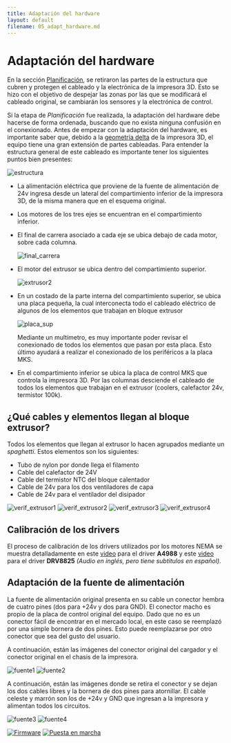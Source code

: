 ```yaml
---
title: Adaptación del hardware
layout: default
filename: 05_adapt_hardware.md
--- 
```

# Adaptación del hardware

En la sección [Planificación](./03_planificacion.html), se retiraron las partes de la estructura que cubren y protegen el cableado y la electrónica de la impresora 3D. Esto se hizo con el objetivo de despejar las zonas por las que se modificará el cableado original, se cambiarán los sensores y la electrónica de control.

Si la etapa de _Planificación_ fue realizada, la adaptación del hardware debe hacerse de forma ordenada, buscando que no exista ninguna confusión en el conexionado.
Antes de empezar con la adaptación del hardware, es importante saber que, debido a la [geometría delta](https://reprap.org/wiki/Delta_geometry) de la impresora 3D, el equipo tiene una gran extensión de partes cableadas. Para entender la estructura general de este cableado es importante tener los siguientes puntos bien presentes:

![estructura](./assets/img/estructura.JPG)

* La alimentación eléctrica que proviene de la fuente de alimentación de 24v ingresa desde un lateral del compartimiento inferior de la impresora 3D, de la misma manera que en el esquema original.
* Los motores de los tres ejes se encuentran en el compartimiento inferior.
* El final de carrera asociado a cada eje se ubica debajo de cada motor, sobre cada columna.

    ![final_carrera](./assets/img/ubicacion_final_carrera.jpg)

* El motor del extrusor se ubica dentro del compartimiento superior.

    ![extrusor2](./assets/img/extrusor2.jpg)

* En un costado de la parte interna del compartimiento superior, se ubica una placa pequeña, la cual interconecta todo el cableado eléctrico de algunos de los elementos que trabajan en bloque extrusor

    ![placa_sup](./assets/img/placa_sup.jpg)

    Mediante un multímetro, es muy importante poder revisar el conexionado de todos los elementos que pasan por esta placa. Esto último ayudará a realizar el conexionado de los periféricos a la placa MKS.

* En el compartimiento inferior se ubica la placa de control MKS que controla la impresora 3D. Por las columnas desciende el cableado de todos los elementos que trabajan en el extrusor (coolers, calefactor 24v, termistor 100k).

## ¿Qué cables y elementos llegan al bloque extrusor?

Todos los elementos que llegan al extrusor lo hacen agrupados mediante un _spaghetti_. Estos elementos son los siguientes:

* Tubo de nylon por donde llega el filamento
* Cable del calefactor de 24V
* Cable del termistor NTC del bloque calentador
* Cable de 24v para los dos ventiladores de capa
* Cable de 24v para el ventilador del disipador

![verif_extrusor1](./assets/img/verif_extrusor1.jpg)
![verif_extrusor2](./assets/img/verif_extrusor2.jpg)
![verif_extrusor3](./assets/img/verif_extrusor3.jpg)
![verif_extrusor4](./assets/img/verif_extrusor4.jpg)

## Calibración de los drivers

El proceso de calibración de los drivers utilizados por los motores NEMA se muestra detalladamente en este [video](https://www.youtube.com/watch?v=GzAly4MJ4PU) para el driver **A4988** y este [video](https://www.youtube.com/watch?v=m1fOqq5GYDA) para el driver **DRV8825** _(Audio en inglés, pero tiene subtitulos en español)_.

## Adaptación de la fuente de alimentación

La fuente de alimentación original presenta en su cable un conector hembra de cuatro pines (dos para +24v y dos para GND). El conector macho es propio de la placa de control original del equipo. Dado que no es un conector fácil de encontrar en el mercado local, en este caso se reemplazó por una simple bornera de dos pines. Esto puede reemplazarse por otro conector que sea del gusto del usuario.

A continuación, están las imágenes del conector original del cargador y el conector original en el chasis de la impresora.

![fuente1](./assets/img/fuente1.jpg)
![fuente2](./assets/img/fuente2.jpg)

A continuación, están las imágenes donde se retira el conector y se dejan los dos cables libres y la bornera de dos pines para atornillar. El cable celeste y marrón son los de +24v y GND que ingresan a la impresora y alimentan todos los circuitos.

![fuente3](./assets/img/fuente3.jpg)
![fuente4](./assets/img/fuente4.jpg)

[![Firmware](./assets/img/boton4.jpg)](./04_carga_firmware.html) [![Puesta en marcha](./assets/img/boton6.jpg)](./06_puesta_marcha.html)